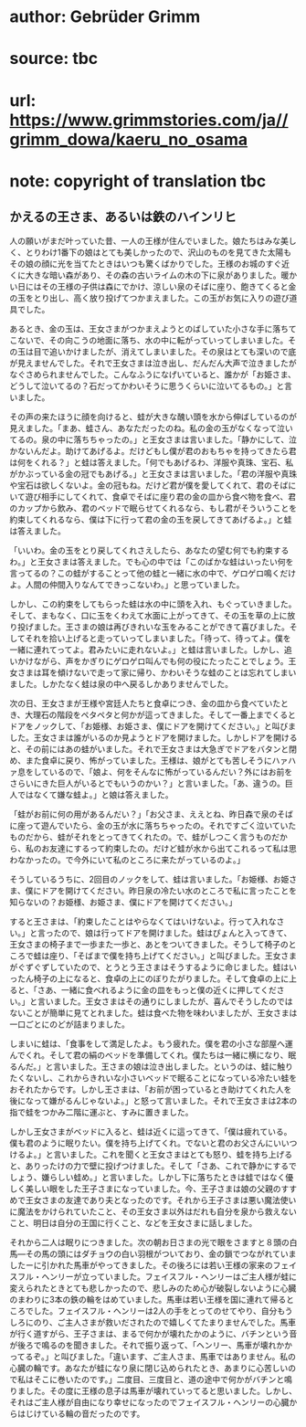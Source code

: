 # author: Gebrüder Grimm
# source: tbc
# url: https://www.grimmstories.com/ja//grimm_dowa/kaeru_no_osama
# note: copyright of translation tbc

## かえるの王さま、あるいは鉄のハインリヒ 

人の願いがまだ叶っていた昔、一人の王様が住んでいました。娘たちはみな美しく、とりわけ1番下の娘はとても美しかったので、沢山のものを見てきた太陽もその娘の顔に光を当てたときはいつも驚くばかりでした。王様のお城のすぐ近くに大きな暗い森があり、その森の古いライムの木の下に泉がありました。暖かい日にはその王様の子供は森にでかけ、涼しい泉のそばに座り、飽きてくると金の玉をとり出し、高く放り投げてつかまえました。この玉がお気に入りの遊び道具でした。

あるとき、金の玉は、王女さまがつかまえようとのばしていた小さな手に落ちてこないで、その向こうの地面に落ち、水の中に転がっていってしまいました。その玉は目で追いかけましたが、消えてしまいました。その泉はとても深いので底が見えませんでした。それで王女さまは泣き出し、だんだん大声で泣きましたがなぐさめられませんでした。こんなふうになげいていると、誰かが「お姫さま、どうして泣いてるの？石だってかわいそうに思うくらいに泣いてるもの。」と言いました。

その声の来たほうに顔を向けると、蛙が大きな醜い頭を水から伸ばしているのが見えました。「まあ、蛙さん、あなただったのね。私の金の玉がなくなって泣いてるの。泉の中に落ちちゃったの。」と王女さまは言いました。「静かにして、泣かないんだよ。助けてあげるよ。だけどもし僕が君のおもちゃを持ってきたら君は何をくれる？」と蛙は答えました。「何でもあげるわ、洋服や真珠、宝石、私がかぶっている金の冠でもあげる。」と王女さまは言いました。「君の洋服や真珠や宝石は欲しくないよ。金の冠もね。だけど君が僕を愛してくれて、君のそばにいて遊び相手にしてくれて、食卓でそばに座り君の金の皿から食べ物を食べ、君のカップから飲み、君のベッドで眠らせてくれるなら、もし君がそういうことを約束してくれるなら、僕は下に行って君の金の玉を戻してきてあげるよ。」と蛙は答えました。

「いいわ。金の玉をとり戻してくれさえしたら、あなたの望む何でも約束するわ。」と王女さまは答えました。でも心の中では「このばかな蛙はいったい何を言ってるの？この蛙がすることって他の蛙と一緒に水の中で、ゲロゲロ鳴くだけよ。人間の仲間入りなんてできっこないわ。」と思っていました。

しかし、この約束をしてもらった蛙は水の中に頭を入れ、もぐっていきました。そして、まもなく、口に玉をくわえて水面に上がってきて、その玉を草の上に放り投げました。王さまの娘は再びきれいな玉をみることができて喜びました。そしてそれを拾い上げると走っていってしまいました。「待って、待ってよ。僕を一緒に連れてってよ。君みたいに走れないよ。」と蛙は言いました。しかし、追いかけながら、声をかぎりにゲロゲロ叫んでも何の役にたったことでしょう。王女さまは耳を傾けないで走って家に帰り、かわいそうな蛙のことは忘れてしまいました。しかたなく蛙は泉の中へ戻るしかありませんでした。

次の日、王女さまが王様や宮廷人たちと食卓につき、金の皿から食べていたとき、大理石の階段をペタペタと何かが這ってきました。そして一番上までくるとドアをノックして、「お姫様、お姫さま、僕にドアを開けてください。」と叫びました。王女さまは誰がいるのか見ようとドアを開けました。しかしドアを開けると、その前にはあの蛙がいました。それで王女さまは大急ぎでドアをバタンと閉め、また食卓に戻り、怖がっていました。王様は、娘がとても苦しそうにハァハァ息をしているので、「娘よ、何をそんなに怖がっているんだい？外にはお前をさらいにきた巨人がいるとでもいうのかい？」と言いました。「あ、違うの。巨人ではなくて嫌な蛙よ。」と娘は答えました。

「蛙がお前に何の用があるんだい？」「お父さま、ええとね、昨日森で泉のそばに座って遊んでいたら、金の玉が水に落ちちゃったの。それですごく泣いていたものだから、蛙がそれをとってきてくれたの。で、蛙がしつこく言うものだから、私のお友達にするって約束したの。だけど蛙が水から出てこれるって私は思わなかったの。で今外にいて私のところに来たがっているのよ。」

そうしているうちに、2回目のノックをして、蛙は言いました。「お姫様、お姫さま、僕にドアを開けてください。昨日泉の冷たい水のところで私に言ったことを知らないの？お姫様、お姫さま、僕にドアを開けてください。」

すると王さまは、「約束したことはやらなくてはいけないよ。行って入れなさい。」と言ったので、娘は行ってドアを開けました。蛙はぴょんと入ってきて、王女さまの椅子まで一歩また一歩と、あとをついてきました。そうして椅子のところで蛙は座り、「そばまで僕を持ち上げてください。」と叫びました。王女さまがぐずぐずしていたので、とうとう王さまはそうするように命じました。蛙はいったん椅子の上になると、食卓の上にのぼりたがりました。そして食卓の上に上ると、「さあ、一緒に食べれるように金の皿をもっと僕の近くに押してください。」と言いました。王女さまはその通りにしましたが、喜んでそうしたのではないことが簡単に見てとれました。蛙は食べた物を味わいましたが、王女さまは一口ごとにのどが詰まりました。

しまいに蛙は、「食事をして満足したよ。もう疲れた。僕を君の小さな部屋へ運んでくれ。そして君の絹のベッドを準備してくれ。僕たちは一緒に横になり、眠るんだ。」と言いました。王さまの娘は泣き出しました。というのは、蛙に触りたくないし、これからきれいな小さいベッドで眠ることになっている冷たい蛙をおそれたからです。しかし王さまは、「お前が困っているとき助けてくれた人を後になって嫌がるんじゃないよ。」と怒って言いました。それで王女さまは2本の指で蛙をつかみ二階に運ぶと、すみに置きました。

しかし王女さまがベッドに入ると、蛙は近くに這ってきて、「僕は疲れている。僕も君のように眠りたい。僕を持ち上げてくれ。でないと君のお父さんにいいつけるよ。」と言いました。これを聞くと王女さまはとても怒り、蛙を持ち上げると、ありったけの力で壁に投げつけました。そして「さあ、これで静かにするでしょう、嫌らしい蛙め。」と言いました。しかし下に落ちたときは蛙ではなく優しく美しい眼をした王子さまになっていました。今、王子さまは娘の父親のすすめで王女さまの友達であり夫となったのです。それから王子さまは悪い魔法使いに魔法をかけられていたこと、その王女さま以外はだれも自分を泉から救えないこと、明日は自分の王国に行くこと、などを王女さまに話しました。

それから二人は眠りにつきました。次の朝お日さまの光で眼をさますと８頭の白馬―その馬の頭にはダチョウの白い羽根がついており、金の鎖でつながれていましたーに引かれた馬車がやってきました。その後ろには若い王様の家来のフェイスフル・ヘンリーが立っていました。フェイスフル・ヘンリーはご主人様が蛙に変えられたときとても悲しかったので、悲しみのため心が破裂しないように心臓のまわりに3本の鉄の輪をはめていました。馬車は若い王様を国に連れて帰るところでした。フェイスフル・ヘンリーは2人の手をとってのせてやり、自分もうしろにのり、ご主人さまが救いだされたので嬉しくてたまりませんでした。馬車が行く道すがら、王子さまは、まるで何かが壊れたかのように、バチンという音が後ろで鳴るのを聞きました。それで振り返って、「ヘンリー、馬車が壊れかかってるぞ。」と叫びました。「違います、ご主人さま、馬車ではありません。私の心臓の輪です。あなたが蛙になり泉に閉じ込められたとき、あまりに心苦しいので私はそこに巻いたのです。」二度目、三度目と、道の途中で何かがバチンと鳴りました。その度に王様の息子は馬車が壊れていってると思いました。しかし、それはご主人様が自由になり幸せになったのでフェイスフル・ヘンリーの心臓からはじけている輪の音だったのです。
